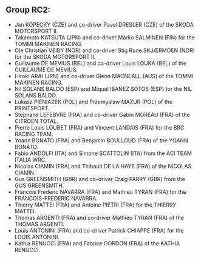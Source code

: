 ## Group RC2:


- Jan KOPECKY (CZE) and co-driver Pavel DRESLER (CZE) of the SKODA MOTORSPORT II.
- Takamoto KATSUTA (JPN) and co-driver Marko SALMINEN (FIN) for the TOMMI MAKINEN RACING.
- Ole Christian VEIBY (NOR) and co-driver Stig Rune SKJÆRMOEN (NOR) for the SKODA MOTORSPORT II.
- Guillaume DE MEVIUS (BEL) and co-driver Louis LOUKA (BEL) of the GUILLAUME DE MEVIUS.
- Hiroki ARAI (JPN) and co-driver Glenn MACNEALL (AUS) of the TOMMI MAKINEN RACING.
- Nil SOLANS BALDO (ESP) and Miquel IBANEZ SOTOS (ESP) for the NIL SOLANS BALDO.
- Lukasz PIENIAZEK (POL) and Przemyslaw MAZUR (POL) of the PRINTSPORT.
- Stephane LEFEBVRE (FRA) and co-driver Gabin MOREAU (FRA) of the CITROEN TOTAL.
- Pierre Louis LOUBET (FRA) and Vincent LANDAIS (FRA) for the BRC RACING TEAM.
- Yoann BONATO (FRA) and Benjamin BOULLOUD (FRA) of the YOANN BONATO.
- Fabio ANDOLFI (ITA) and Simone SCATTOLIN (ITA) from the ACI TEAM ITALIA WRC.
- Nicolas CIAMIN (FRA) and Thibault DE LA HAYE (FRA) of the NICOLAS CIAMIN.
- Gus GREENSMITH (GBR) and co-driver Craig PARRY (GBR) from the GUS GREENSMITH.
- Francois Frederic NAVARRA (FRA) and Mathieu TYRAN (FRA) for the FRANCOIS-FREDERIC NAVARRA.
- Thierry MATTEI (FRA) and Antoine PIETRI (FRA) for the THIERRY MATTEI.
- Thomas ARGENTI (FRA) and co-driver Mathieu TYRAN (FRA) of the THOMAS ARGENTI.
- Louis ANTONINI (FRA) and co-driver Patrick CHIAPPE (FRA) for the LOUIS ANTONINI.
- Kathia RENUCCI (FRA) and Fabrice GORDON (FRA) of the KATHIA RENUCCI.